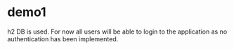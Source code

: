 # demo1
h2 DB is used. 
For now all users will be able to login to the application as no authentication has been implemented.

